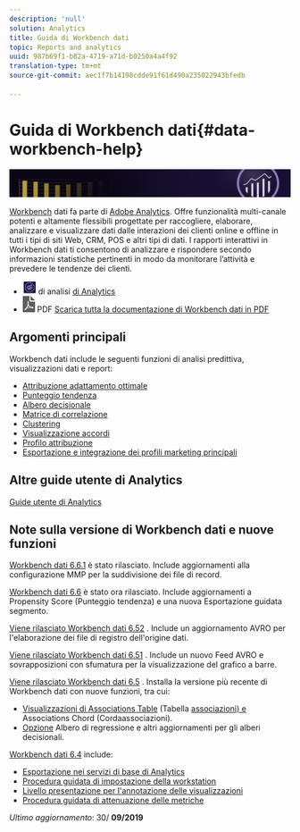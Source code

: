 ```yaml
---
description: 'null'
solution: Analytics
title: Guida di Workbench dati
topic: Reports and analytics
uuid: 987b69f1-b82a-4719-a71d-b0250a4a4f92
translation-type: tm+mt
source-git-commit: aec1f7b14198cdde91f61d490a235022943bfedb

---
```



# Guida di Workbench dati{#data-workbench-help}

![Banner](/help/home/assets/doc_banner_workbench.png)

[Workbench](http://www.adobe.com/solutions/digital-analytics/data-workbench.html) dati fa parte di [Adobe Analytics](http://www.adobe.com/solutions/digital-analytics.html). Offre funzionalità multi-canale potenti e altamente flessibili progettate per raccogliere, elaborare, analizzare e visualizzare dati dalle interazioni dei clienti online e offline in tutti i tipi di siti Web, CRM, POS e altri tipi di dati. I rapporti interattivi in Workbench dati ti consentono di analizzare e rispondere secondo informazioni statistiche pertinenti in modo da monitorare l’attività e prevedere le tendenze dei clienti.

* ![documentazione sull&#39;icona](assets/analytics-icon-24.png) di analisi [di Analytics](https://docs.adobe.com/content/help/en/analytics/landing/home.html)
* ![icona](assets/pdf_icon.png) PDF [Scarica tutta la documentazione di Workbench dati in PDF](/help/home/assets/data-workbench.pdf)

## Argomenti principali

Workbench dati include le seguenti funzioni di analisi predittiva, visualizzazioni dati e report:

* [Attribuzione adattamento ottimale](/help/home/c-get-started/c-attribution-profiles/c-attrib-algorithmic/c-attrib-algorithmic.md)
* [Punteggio tendenza](/help/home/c-get-started/c-analysis-vis/c-visitor-propensity/c-visitor-propensity.md)
* [Albero decisionale](/help/home/c-get-started/c-analysis-vis/c-decision-trees/c-decision-trees.md)
* [Matrice di correlazione](/help/home/c-get-started/c-analysis-vis/c-correlation-analysis/c-correlation-analysis.md)
* [Clustering](/help/home/c-get-started/c-analysis-vis/c-visitor-cluster/c-visitor-cluster.md)
* [Visualizzazione accordi](/help/home/c-get-started/c-analysis-vis/c-chord-visualization.md)
* [Profilo attribuzione](/help/home/c-get-started/c-attribution-profiles/c-rules-attrib/c-rules-attrib.md)
* [Esportazione e integrazione dei profili marketing principali](/help/home/c-get-started/c-exp-data-seg-exp/c-mmp-integration.md)

## Altre guide utente di Analytics

[Guide utente di Analytics](https://docs.adobe.com/content/help/en/analytics/landing/home.html)

## Note sulla versione di Workbench dati e nuove funzioni

[Workbench dati 6.6.1](/help/home/c-release-notes-insight/c-6-6-1.md) è stato rilasciato. Include aggiornamenti alla configurazione MMP per la suddivisione dei file di record.

[Workbench dati 6.6](/help/home/c-release-notes-insight/c-6-6.md) è stato ora rilasciato. Include aggiornamenti a Propensity Score (Punteggio tendenza) e una nuova Esportazione guidata segmento.

[Viene rilasciato Workbench dati 6.52](/help/home/c-release-notes-insight/c-6-52.md) . Include un aggiornamento AVRO per l&#39;elaborazione dei file di registro dell&#39;origine dati.

[Viene rilasciato Workbench dati 6.51](/help/home/c-release-notes-insight/c-6-51.md) . Include un nuovo Feed AVRO e sovrapposizioni con sfumatura per la visualizzazione del grafico a barre.

[Viene rilasciato Workbench dati 6.5](/help/home/c-release-notes-insight/c-6-5.md) . Installa la versione più recente di Workbench dati con nuove funzioni, tra cui:

* [Visualizzazioni di Associations Table](/help/home/c-get-started/c-analysis-vis/associations-visualization.md) (Tabella [associazioni) e](/help/home/c-get-started/c-analysis-vis/associations-chord.md) Associations Chord (Cordaassociazioni).
* [Opzione](/help/home/c-get-started/c-analysis-vis/c-decision-trees/c-decision-trees-regression.md) Albero di regressione e altri aggiornamenti per gli alberi decisionali.

[Workbench dati 6.4](/help/home/c-release-notes-insight/c-6-4/c-6-4.md) include:

* [Esportazione nei servizi di base di Analytics](/help/home/c-release-notes-insight/c-6-4/dwb-crs-integration.md)
* [Procedura guidata di impostazione della workstation](/help/home/c-install-insight/install-setup/dwb-client-installer.md)
* [Livello presentazione per l&#39;annotazione delle visualizzazioni](/help/home/c-get-started/c-vis/c-present-layer.md)
* [Procedura guidata di attenuazione delle metriche](/help/home/c-get-started/c-vis/dwb-create-metricdim/dwb-create-metricdim.md)

*Ultimo aggiornamento*: 30/ **09/2019**
